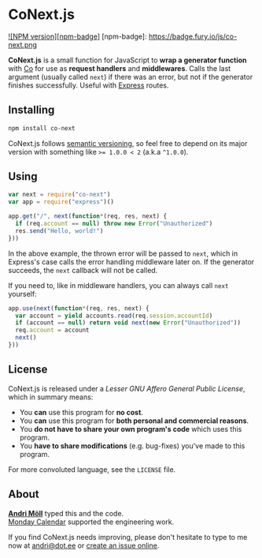 CoNext.js
=========
[![NPM version][npm-badge]](http://badge.fury.io/js/co-next)
[npm-badge]: https://badge.fury.io/js/co-next.png

**CoNext.js** is a small function for JavaScript to **wrap a generator
function** with [Co][co] for use as **request handlers** and **middlewares**.
Calls the last argument (usually called `next`) if there was an error, but not
if the generator finishes successfully. Useful with [Express][express] routes.

[co]: https://github.com/visionmedia/co
[express]: http://expressjs.com


Installing
----------
```sh
npm install co-next
```

CoNext.js follows [semantic versioning](http://semver.org/), so feel free to
depend on its major version with something like `>= 1.0.0 < 2` (a.k.a `^1.0.0`).


Using
-----
```javascript
var next = require("co-next")
var app = require("express")()

app.get("/", next(function*(req, res, next) {
  if (req.account == null) throw new Error("Unauthorized")
  res.send("Hello, world!")
}))
```

In the above example, the thrown error will be passed to `next`, which in
Express's case calls the error handling middleware later on. If the generator succeeds, the `next` callback will not be called.

If you need to, like in middleware handlers, you can always call `next`
yourself:

```javascript
app.use(next(function*(req, res, next) {
  var account = yield accounts.read(req.session.accountId)
  if (account == null) return void next(new Error("Unauthorized"))
  req.account = account
  next()
}))
```


License
-------
CoNext.js is released under a *Lesser GNU Affero General Public License*, which
in summary means:

- You **can** use this program for **no cost**.
- You **can** use this program for **both personal and commercial reasons**.
- You **do not have to share your own program's code** which uses this program.
- You **have to share modifications** (e.g. bug-fixes) you've made to this
  program.

For more convoluted language, see the `LICENSE` file.


About
-----
**[Andri Möll][moll]** typed this and the code.  
[Monday Calendar][monday] supported the engineering work.

If you find CoNext.js needs improving, please don't hesitate to type to me now
at [andri@dot.ee][email] or [create an issue online][issues].

[email]: mailto:andri@dot.ee
[issues]: https://github.com/moll/js-co-next/issues
[moll]: http://themoll.com
[monday]: https://mondayapp.com
